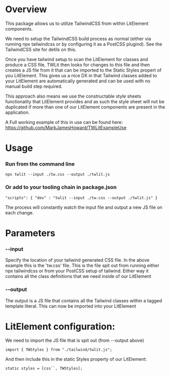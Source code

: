 # Overview

This package allows us to utilize TailwindCSS from within LitElement components.

We need to setup the TailwindCSS build process as normal (either via running npx tailwindcss or by configuring it as a PostCSS plugind). See the TailwindCSS site for detils on this.

Once you have tailwind setup to scan the LitElement for classes and produce a CSS file, TWLit then looks for changes to this file and then creates a JS file from it that can be imported to the Static Styles propert of you LitElement. This gives us a nice DX in that Tailwind classes added to your LitElement are automatically generated and can be used with no manual build step required.

This approach also means we use the constructable style sheets functionality that LitElement provides and as such the style sheet will not be duplicated if more than one of our LitElement components are present in the application.

A Full working example of this in use can be found here:
https://github.com/MarkJamesHoward/TWLitExampleUse

# Usage

### Run from the command line

`npx twlit --input ./tw.css --output ./twlit.js`

### Or add to your tooling chain in package.json

`"scripts": {
"dev" : "twlit --input ./tw.css --output ./twlit.js"
}`

The process will constantly watch the input file and output a new JS file on each change.

# Parameters

### --input

Specify the location of your tailwind generated CSS file. In the above example this is the 'tw.css' file. This is the file spit out from running either npx tailwindcss or from your PostCSS setup of tailwind. Either way it contains all the class definitions that we need inside of our LitElement

### --output

The output is a JS file that contains all the Tailwind classes within a tagged template literal. This can now be imported into your LitElement

# LitElement configuration:

We need to import the JS file that is spit out (from --output above)

`import { TWStyles } from "./tailwind/twlit.js";`

And then include this in the static Styles property of our LitElement:

` static styles = [css``, TWStyles];  `
